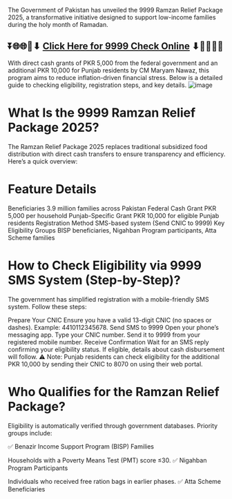 The Government of Pakistan has unveiled the 9999 Ramzan Relief Package 2025, a transformative initiative designed to support low-income families during the holy month of Ramadan. 
## ⏬🌐🌐📌⬇ [Click Here for 9999 Check Online](https://promaryamnawaz.pk/procedure-to-check-9999-ramzan-package-via-online-web-portal/) ⬇📌🌐🌐⏬

With direct cash grants of PKR 5,000 from the federal government and an additional PKR 10,000 for Punjab residents by CM Maryam Nawaz, this program aims to reduce inflation-driven financial stress. Below is a detailed guide to checking eligibility, registration steps, and key details.
![image](https://github.com/user-attachments/assets/4a081957-116c-4492-a437-d40abdd9a9c4)

# What Is the 9999 Ramzan Relief Package 2025?
The Ramzan Relief Package 2025 replaces traditional subsidized food distribution with direct cash transfers to ensure transparency and efficiency. Here’s a quick overview:

# Feature	Details
Beneficiaries	3.9 million families across Pakistan
Federal Cash Grant	PKR 5,000 per household
Punjab-Specific Grant	PKR 10,000 for eligible Punjab residents
Registration Method	SMS-based system (Send CNIC to 9999)
Key Eligibility Groups	BISP beneficiaries, Nigahban Program participants, Atta Scheme families
# How to Check Eligibility via 9999 SMS System (Step-by-Step)?
The government has simplified registration with a mobile-friendly SMS system. Follow these steps:

Prepare Your CNIC
Ensure you have a valid 13-digit CNIC (no spaces or dashes).
Example: 4410112345678.
Send SMS to 9999
Open your phone’s messaging app.
Type your CNIC number.
Send it to 9999 from your registered mobile number.
Receive Confirmation
Wait for an SMS reply confirming your eligibility status.
If eligible, details about cash disbursement will follow.
⚠️ Note: Punjab residents can check eligibility for the additional PKR 10,000 by sending their CNIC to 8070 on using their web portal.

# Who Qualifies for the Ramzan Relief Package?
Eligibility is automatically verified through government databases. Priority groups include:

✅ Benazir Income Support Program (BISP) Families

Households with a Poverty Means Test (PMT) score ≤30.
✅ Nigahban Program Participants

Individuals who received free ration bags in earlier phases.
✅ Atta Scheme Beneficiaries
